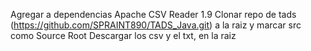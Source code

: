 Agregar a dependencias Apache CSV Reader 1.9
Clonar repo de tads (https://github.com/SPRAINT890/TADS_Java.git) a la raiz y marcar src como Source Root
Descargar los csv y el txt, en la raiz